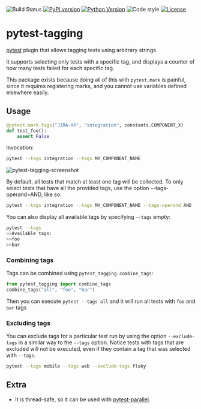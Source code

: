 ![Build Status](https://github.com/scastlara/pytest-tagging/actions/workflows/tests.yml/badge.svg)
[![PyPI version](https://img.shields.io/pypi/v/pytest-tagging)](https://pypi.org/project/pytest-tagging/)
[![Python Version](https://img.shields.io/pypi/pyversions/pytest-tagging?logo=python&logoColor=yellow)](https://pypi.org/project/pytest-tagging/)
![Code style](https://img.shields.io/badge/code%20style-black-000000.svg)
[![License](https://img.shields.io/github/license/scastlara/pytest-tagging)](LICENSE)

# pytest-tagging

[pytest](https://docs.pytest.org/en/7.1.x/) plugin that allows tagging tests using arbitrary strings.

It supports selecting only tests with a specific tag, and displays a counter of how many tests failed
for each specific tag.

This package exists because doing all of this with `pytest.mark` is painful, since it requires registering marks, 
and you cannot use variables defined elsewhere easily.

## Usage

```python
@pytest.mark.tags("JIRA-XX", "integration", constants.COMPONENT_X)
def test_foo():
    assert False
```

Invocation:

```sh
pytest --tags integration --tags MY_COMPONENT_NAME
```

![pytest-tagging-screenshot](/media/screenshot-1.png)

By default, all tests that match at least one tag will be collected. To only select
tests that have all the provided tags, use the option --tags-operand=AND, like so:

```sh
pytest --tags integration --tags MY_COMPONENT_NAME --tags-operand AND
```

You can also display all available tags by specifying `--tags` empty:

```sh
pytest --tags
>>Available tags:
>>foo
>>bar
```

### Combining tags

Tags can be combined using `pytest_tagging.combine_tags`:

```python
from pytest_tagging import combine_tags
combine_tags("all", "foo", "bar")
```

Then you can execute `pytest --tags all` and it will run all tests with `foo` and `bar` tags

### Excluding tags

You can exclude tags for a particular test run by using the option `--exclude-tags` in a similar
way to the `--tags` option. Notice tests with tags that are excluded will not be executed, even if
they contain a tag that was selected with `--tags`.

```sh
pytest --tags mobile --tags web --exclude-tags flaky
```

## Extra

- It is thread-safe, so it can be used with [pytest-parallel](https://github.com/browsertron/pytest-parallel).
